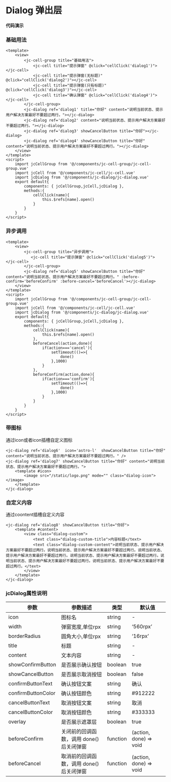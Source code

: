 # Dialog 弹出层

<jc-qrcode name="dialog"/>

**代码演示**

### 基础用法

```vue
<template>
    <view>
        <jc-cell-group title="基础用法">
            <jc-cell title="提示弹窗" @click="cellClick('dialog1')"></jc-cell>
	        <jc-cell title="提示弹窗(无标题)" @click="cellClick('dialog2')"></jc-cell>
	        <jc-cell title="提示弹窗(只有标题)" @click="cellClick('dialog3')"></jc-cell>
	        <jc-cell title="确认弹窗" @click="cellClick('dialog4')"></jc-cell>
        </jc-cell-group>
        <jc-dialog ref='dialog1' title="你好" content="说明当前状态、提示用户解决方案最好不要超过两行。"></jc-dialog>
        <jc-dialog ref='dialog2' content="说明当前状态、提示用户解决方案最好不要超过两行。"></jc-dialog>
        <jc-dialog ref='dialog3' showCancelButton title="你好"></jc-dialog>
        <jc-dialog ref='dialog4' showCancelButton title="你好" content="说明当前状态、提示用户解决方案最好不要超过两行。"></jc-dialog>	
    </view>
</template>
<script>
	import jcCellGroup from '@/components/jc-cell-group/jc-cell-group.vue'
	import jcCell from '@/components/jc-cell/jc-cell.vue'
	import jcDialog from '@/components/jc-dialog/jc-dialog.vue'
	export default{
		components: { jcCellGroup,jcCell,jcDialog },
		methods:{
			cellClick(name){
				this.$refs[name].open()
			}
        }
	}
</script>
```

### 异步调用

```vue
<template>
    <view>
        <jc-cell-group title="异步调用">
           <jc-cell title="提示弹窗" @click="cellClick('dialog5')"></jc-cell>
        </jc-cell-group>
       	<jc-dialog ref='dialog5' showCancelButton title="你好" content="说明当前状态、提示用户解决方案最好不要超过两行。" :before-confirm='beforeConfirm' :before-cancel='beforeCancel'></jc-dialog>
    </view>
</template>
<script>
	import jcCellGroup from '@/components/jc-cell-group/jc-cell-group.vue'
	import jcCell from '@/components/jc-cell/jc-cell.vue'
	import jcDialog from '@/components/jc-dialog/jc-dialog.vue'
	export default{
		components: { jcCellGroup,jcCell,jcDialog },
		methods:{
			cellClick(name){
				this.$refs[name].open()
			},
			beforeCancel(action,done){
				if(action==='cancel'){
					setTimeout(()=>{
						done()
					},1000)
				}
			},
			beforeConfirm(action,done){
				if(action==='confirm'){
					setTimeout(()=>{
						done()
					},1000)
				}
			}
        }
	}
</script>
```

### 带图标

通过icon或者icon插槽自定义图标

```vue
<jc-dialog ref='dialog6'  icon='astro-l'  showCancelButton title="你好" content="说明当前状态、提示用户解决方案最好不要超过两行。" />
<jc-dialog ref='dialog7' showCancelButton title="你好" content="说明当前状态、提示用户解决方案最好不要超过两行。">
	<template #icon>
		<image src="/static/logo.png" mode="" class="dialog-icon"></image>
	</template>
</jc-dialog>
```

### 自定义内容

通过coontent插槽自定义内容

```vue
<jc-dialog ref='dialog8' showCancelButton title="你好">
	<template #content>
		<view class="dialog-custom">
			<text class="dialog-custom-title">内容标题</text>
			<text class="dialog-custom-content">说明当前状态、提示用户解决方案最好不要超过两行。说明当前状态、提示用户解决方案最好不要超过两行。说明当前状态、提示用户解决方案最好不要超过两行。说明当前状态、提示用户解决方案最好不要超过两行。说明当前状态、提示用户解决方案最好不要超过两行。说明当前状态、提示用户解决方案最好不要超过两行。</text>
		</view>
	</template>
</jc-dialog>
```
### jcDialog属性说明

| 参数 | 参数描述 | 类型 | 默认值 |
| --- | --- | --- | --- |
| icon | 图标名 | string | - |
| width | 弹窗宽度,单位rpx | string | ‘560rpx’ |
| borderRadius | 圆角大小,单位rpx | string | ‘16rpx’ |
| title | 标题 | string | - |
| content | 文本内容 | string | - |
| showConfirmButton | 是否展示确认按钮 | boolean | true |
| showCancelButton | 是否展示取消按钮 | boolean | false |
| confirmButtonText | 确认按钮文案 | string| 确认 |
| confirmButtonColor | 确认按钮颜色 | string | #912222 |
| cancelButtonText | 取消按钮文案 | string | 取消 |
| cancelButtonColor | 取消按钮颜色 | string | #333333 |
| overlay | 是否展示遮罩层 | boolean | true |
| beforeConfirm | 关闭前的回调函数，调用 done() 后关闭弹窗 | function | (action, done) => void |
| beforeCancel | 取消前的回调函数，调用 done() 后关闭弹窗| function | (action, done) => void |